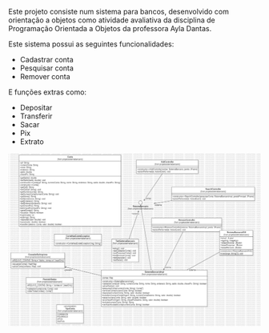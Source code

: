   Este projeto consiste num sistema para bancos, desenvolvido com orientação a objetos
como atividade avaliativa da disciplina de Programação Orientada a Objetos da professora Ayla Dantas.

Este sistema possui as seguintes funcionalidades:

- Cadastrar conta
- Pesquisar conta
- Remover conta

E funções extras como:

- Depositar
- Transferir
- Sacar
- Pix
- Extrato

![alt text](imagens/DiagramaSistemaBancarioUML.png)
